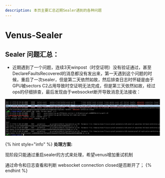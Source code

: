 ```yaml
---
description: 本页主要汇总近期Sealer遇到的各种问题
---
```


# Venus-Sealer

## Sealer 问题汇总：

* 近期遇到了一个问题，连续3天winpost（时空证明）没有验证通过，甚至DeclareFaultsRecovered的消息都没有发出来，第一天遇到这个问题的时候，重启了一次sealer，但是第二天依然如故，然后排查日志时怀疑是由于GPU被sectors C2占用导致时空证明无法完成，但是第三天依然如故，经过ops的仔细排查，最后发现由于websocket断开导致消息无法接收：

![saeler.log](../.gitbook/assets/image.png)

{% hint style="info" %}
**处理方案:**&#x20;

现阶段只能通过重启sealer的方式来处理，希望venus增加重试机制

通过命令和日志查看和判断 websocket connection closed是否断开了；
{% endhint %}

##
